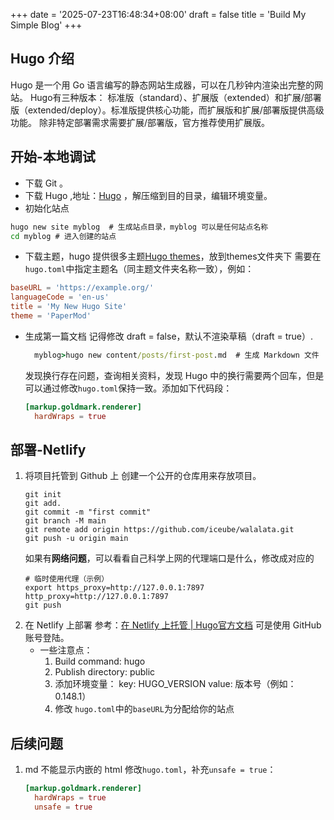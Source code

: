 +++
date = '2025-07-23T16:48:34+08:00'
draft = false
title = 'Build My Simple Blog'
+++

## Hugo 介绍
Hugo 是一个用 Go 语言编写的静态网站生成器，可以在几秒钟内渲染出完整的网站。
Hugo有三种版本：
	标准版（standard）、扩展版（extended）和扩展/部署版（extended/deploy）。标准版提供核心功能，而扩展版和扩展/部署版提供高级功能。
	除非特定部署需求需要扩展/部署版，官方推荐使用扩展版。
## 开始-本地调试
- 下载 Git 。
- 下载 Hugo ,地址：[Hugo](https://github.com/gohugoio/hugo/releases) ，解压缩到目的目录，编辑环境变量。
- 初始化站点
~~~ cmd
hugo new site myblog  # 生成站点目录，myblog 可以是任何站点名称
cd myblog # 进入创建的站点
~~~
- 下载主题，hugo 提供很多主题[Hugo themes](https://themes.gohugo.io/)，放到themes文件夹下 
	需要在`hugo.toml`中指定主题名（同主题文件夹名称一致），例如：
``` toml
baseURL = 'https://example.org/'
languageCode = 'en-us'
title = 'My New Hugo Site'
theme = 'PaperMod'
```

- 生成第一篇文档
	记得修改 draft = false，默认不渲染草稿（draft = true）.
  ~~~ cmd
	myblog>hugo new content/posts/first-post.md  # 生成 Markdown 文件
	~~~
	发现换行存在问题，查询相关资料，发现 Hugo 中的换行需要两个回车，但是可以通过修改`hugo.toml`保持一致。添加如下代码段：
	~~~ toml	
	[markup.goldmark.renderer]
	  hardWraps = true
	~~~

## 部署-Netlify
1. 将项目托管到 Github 上
	创建一个公开的仓库用来存放项目。
	~~~ git
	git init
	git add.
	git commit -m "first commit"
	git branch -M main
	git remote add origin https://github.com/iceube/walalata.git
	git push -u origin main
	~~~
	如果有**网络问题**，可以看看自己科学上网的代理端口是什么，修改成对应的
	~~~ git
	# 临时使用代理（示例）
	export https_proxy=http://127.0.0.1:7897 http_proxy=http://127.0.0.1:7897
	git push
	~~~
2. 在 Netlify 上部署 
	参考：[在 Netlify 上托管 | Hugo官方文档](https://hugo.opendocs.io/hosting-and-deployment/hosting-on-netlify/)
	可是使用 GitHub 账号登陆。
	- 一些注意点：
		1. Build command: hugo
		2. Publish directory: public
		3. 添加环境变量：
			key: HUGO_VERSION
			value: 版本号（例如：0.148.1）
		4. 修改 `hugo.toml`中的`baseURL`为分配给你的站点
## 后续问题
1. md 不能显示内嵌的 html
	修改`hugo.toml`，补充`unsafe = true`：
	~~~ toml
	[markup.goldmark.renderer]
	  hardWraps = true
	  unsafe = true
	~~~
